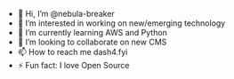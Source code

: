- 👋 Hi, I’m @nebula-breaker
- 👀 I’m interested in working on new/emerging technology
- 🌱 I’m currently learning AWS and Python
- 💞️ I’m looking to collaborate on new CMS
- 📫 How to reach me dash4.fyi
- ⚡ Fun fact: I love Open Source

